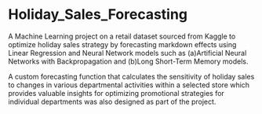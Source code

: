 # Holiday_Sales_Forecasting

A Machine Learning project on a retail dataset sourced from Kaggle to optimize holiday sales strategy by forecasting markdown effects using Linear Regression and Neural Network models such as (a)Artificial Neural Networks with Backpropagation and (b)Long Short-Term Memory models.

A custom forecasting function that calculates the sensitivity of holiday sales to changes in various departmental activities within a selected store which provides valuable insights for optimizing promotional strategies for individual departments was also designed as part of the project.
